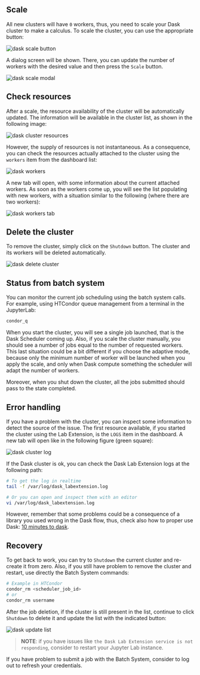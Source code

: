 ## Scale

All new clusters will have `0` workers, thus, you need to scale your Dask cluster
to make a calculus. To scale the cluster, you can use the appropriate button:

![dask scale button](imgs/dask_scale_button.png)

A dialog screen will be shown. There, you can update the number of workers with
the desired value and then press the `Scale` button.

![dask scale modal](imgs/dask_scale_modal.png)

## Check resources

After a scale, the resource availability of the cluster will be automatically updated.
The information will be available in the cluster list, as shown in the following image:

![dask cluster resources](imgs/dask_management_resources.png)

However, the supply of resources is not instantaneous. As a consequence, you can
check the resources actually attached to the cluster using the `workers` item from
the dashboard list:

![dask workers](imgs/dask_management_workers.png)

A new tab will open, with some information about the current attached workers.
As soon as the workers come up, you will see the list populating with new workers,
with a situation similar to the following (where there are two workers):

![dask workers tab](imgs/dask_management_workers_tab.png)

## Delete the cluster

To remove the cluster, simply click on the `Shutdown` button. The cluster and its
workers will be deleted automatically.

![dask delete cluster](imgs/dask_delete_cluster.png)

## Status from batch system

You can monitor the current job scheduling using the batch system calls. For example,
using HTCondor queue management from a terminal in the JupyterLab:

```bash
condor_q
```

When you start the cluster, you will see a single job launched, that is the Dask
Scheduler coming up. Also, if you scale the cluster manually, you should see a number
of jobs equal to the number of requested workers. This last situation could be
a bit different if you choose the adaptive mode, because only the minimum number of
worker will be launched when you apply the scale, and only when Dask compute something
the scheduler will adapt the number of workers.

Moreover, when you shut down the cluster, all the jobs submitted should pass to the state
completed.

## Error handling

If you have a problem with the cluster, you can inspect some information to detect
the source of the issue. The first resource available, if you started the cluster
using the Lab Extension, is the `LOGS` item in the dashboard. A new tab will open
like in the following figure (green square):

![dask cluster log](imgs/dask_cluster_log.png)

If the Dask cluster is ok, you can check the Dask Lab Extension logs at the following path:

```bash
# To get the log in realtime
tail -f /var/log/dask_labextension.log 

# Or you can open and inspect them with an editor
vi /var/log/dask_labextension.log
```

However, remember that some problems could be a consequence of a library you used
wrong in the Dask flow, thus, check also how to proper use Dask: [10 minutes to dask](https://docs.dask.org/en/latest/10-minutes-to-dask.html#).

## Recovery

To get back to work, you can try to `Shutdown` the current cluster and re-create it from zero.
Also, if you still have problem to remove the cluster and restart, use directly the Batch System commands:

```bash
# Example in HTCondor
condor_rm <scheduler_job_id>
# or
condor_rm username
```

After the job deletion, if the cluster is still present in the list, continue to click `Shutdown` to delete
it and update the list with the indicated button:

![dask update list](imgs/dask_update_llist.png)

> **NOTE**: if you have issues like `the Dask Lab Extension service is not responding`, consider to restart
> your Jupyter Lab instance.

If you have problem to submit a job with the Batch System, consider to log out to refresh your credentials.
